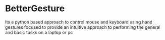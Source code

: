 # BetterGesture
Its a python based approach to control mouse and keyboard using hand gestures focused to provide an intuitive approach to performing the general and basic tasks on a laptop or pc
